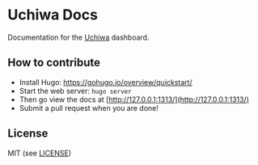 # Uchiwa Docs

Documentation for the [Uchiwa](https://github.com/sensu/uchiwa) dashboard.

## How to contribute

* Install Hugo: https://gohugo.io/overview/quickstart/
* Start the web server: `hugo server`
* Then go view the docs at [http://127.0.0.1:1313/](http://127.0.0.1:1313/)
* Submit a pull request when you are done!

## License
MIT (see [LICENSE][license])

[license]:                https://github.com/palourde/uchiwa-docs/blob/master/LICENSE
